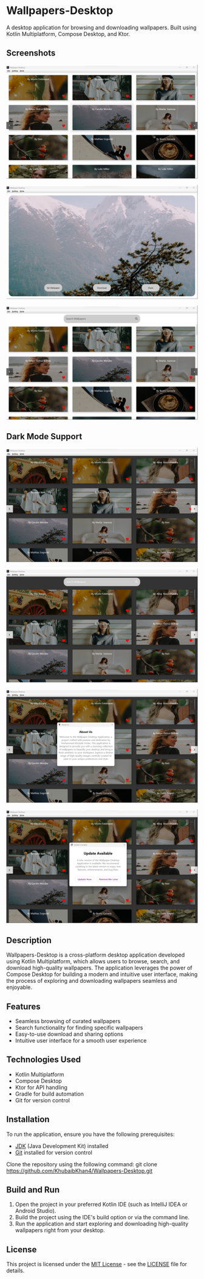 # Wallpapers-Desktop

A desktop application for browsing and downloading wallpapers. Built using Kotlin Multiplatform, Compose Desktop, and Ktor.

## Screenshots

![Screenshot 1](https://github.com/KhubaibKhan4/Wallpapers-Desktop/blob/master/screenshots/11.png)

![Screenshot 2](https://github.com/KhubaibKhan4/Wallpapers-Desktop/blob/master/screenshots/22.png)

![Screenshot 3](https://github.com/KhubaibKhan4/Wallpapers-Desktop/blob/master/screenshots/33.png)

## Dark Mode Support

![Screenshot 4](https://github.com/KhubaibKhan4/Wallpapers-Desktop/blob/master/screenshots/44.png)

![Screenshot 5](https://github.com/KhubaibKhan4/Wallpapers-Desktop/blob/master/screenshots/55.png)

![Screenshot 6](https://github.com/KhubaibKhan4/Wallpapers-Desktop/blob/master/screenshots/66.png)

![Screenshot 7](https://github.com/KhubaibKhan4/Wallpapers-Desktop/blob/master/screenshots/77.png)

## Description

Wallpapers-Desktop is a cross-platform desktop application developed using Kotlin Multiplatform, which allows users to browse, search, and download high-quality wallpapers. The application leverages the power of Compose Desktop for building a modern and intuitive user interface, making the process of exploring and downloading wallpapers seamless and enjoyable.

## Features

- Seamless browsing of curated wallpapers
- Search functionality for finding specific wallpapers
- Easy-to-use download and sharing options
- Intuitive user interface for a smooth user experience

## Technologies Used

- Kotlin Multiplatform
- Compose Desktop
- Ktor for API handling
- Gradle for build automation
- Git for version control

## Installation

To run the application, ensure you have the following prerequisites:

- [JDK](https://www.oracle.com/java/technologies/javase-jdk11-downloads.html) (Java Development Kit) installed
- [Git](https://git-scm.com/downloads) installed for version control

Clone the repository using the following command:
git clone https://github.com/KhubaibKhan4/Wallpapers-Desktop.git


## Build and Run

1. Open the project in your preferred Kotlin IDE (such as IntelliJ IDEA or Android Studio).
2. Build the project using the IDE's build option or via the command line.
3. Run the application and start exploring and downloading high-quality wallpapers right from your desktop.

## License

This project is licensed under the [MIT License](https://opensource.org/licenses/MIT) - see the [LICENSE](LICENSE) file for details.

